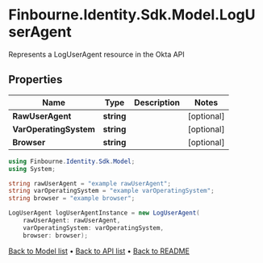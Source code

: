 # Finbourne.Identity.Sdk.Model.LogUserAgent
Represents a LogUserAgent resource in the Okta API

## Properties

Name | Type | Description | Notes
------------ | ------------- | ------------- | -------------
**RawUserAgent** | **string** |  | [optional] 
**VarOperatingSystem** | **string** |  | [optional] 
**Browser** | **string** |  | [optional] 

```csharp
using Finbourne.Identity.Sdk.Model;
using System;

string rawUserAgent = "example rawUserAgent";
string varOperatingSystem = "example varOperatingSystem";
string browser = "example browser";

LogUserAgent logUserAgentInstance = new LogUserAgent(
    rawUserAgent: rawUserAgent,
    varOperatingSystem: varOperatingSystem,
    browser: browser);
```

[Back to Model list](../README.md#documentation-for-models) &#8226; [Back to API list](../README.md#documentation-for-api-endpoints) &#8226; [Back to README](../README.md)
